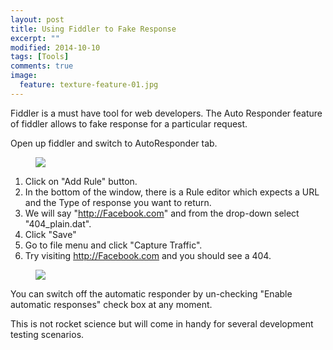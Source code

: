 ```yaml
---
layout: post
title: Using Fiddler to Fake Response
excerpt: ""
modified: 2014-10-10
tags: [Tools]
comments: true
image:
  feature: texture-feature-01.jpg
---
```


Fiddler is a must have tool for web developers. The Auto Responder feature of fiddler allows to fake response for a particular request.



Open up fiddler and switch to AutoResponder tab.
<figure>
	<a href="http://raathigesh.com/images/2014-10-10-Using%20Fiddler%20to%20Fake%20Response%20For%20A%20URL/1%20-%20Auto%20Responder%20Tab.png"><img src="http://raathigesh.com/images/2014-10-10-Using%20Fiddler%20to%20Fake%20Response%20For%20A%20URL/1%20-%20Auto%20Responder%20Tab.png"></a>
</figure>


1. Click on "Add Rule" button.
2. In the bottom of the window, there is a Rule editor which expects a URL and the Type of response you want to return.
3. We will say "http://Facebook.com" and from the drop-down select "404_plain.dat".
4. Click "Save"
5. Go to file menu and click "Capture Traffic".
6. Try visiting http://Facebook.com and you should see a 404.

<figure>
	<a href="http://raathigesh.com/images/2014-10-10-Using%20Fiddler%20to%20Fake%20Response%20For%20A%20URL/2%20-%20Steps.png"><img src="http://raathigesh.com/images/2014-10-10-Using%20Fiddler%20to%20Fake%20Response%20For%20A%20URL/2%20-%20Steps.png"></a>
</figure>

You can switch off the automatic responder by un-checking "Enable automatic responses" check box at any moment.

This is not rocket science but will come in handy for several development testing scenarios.